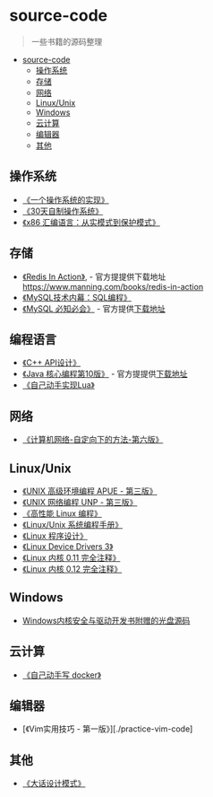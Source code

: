 # source-code

> 一些书籍的源码整理

- [source-code](#source-code)
  - [操作系统](#%E6%93%8D%E4%BD%9C%E7%B3%BB%E7%BB%9F)
  - [存储](#%E5%AD%98%E5%82%A8)
  - [网络](#%E7%BD%91%E7%BB%9C)
  - [Linux/Unix](#linuxunix)
  - [Windows](#windows)
  - [云计算](#%E4%BA%91%E8%AE%A1%E7%AE%97)
  - [编辑器](#编辑器)
  - [其他](#%E5%85%B6%E4%BB%96)

## 操作系统

- [《一个操作系统的实现》](./an-oragne-os-implementation)
- [《30天自制操作系统》](./30-days-make-operate-os)
- [《x86 汇编语言：从实模式到保护模式》](./x86-assemble-from-real-mode-to-protect-mode)

## 存储

- [《Redis In Action》](./redis-in-action),  - 官方提提供下载地址 <https://www.manning.com/books/redis-in-action>
- [《MySQL技术内幕：SQL编程》](./MySQL技术内幕：SQL编程)
- [《MySQL 必知必会》](./MySQL.Crash.Course) - 官方提供[下载地址](https://forta.com/books/0672327120/)

## 编程语言

- [《C++ API设计》](./cpp-api-design)
- [《Java 核心编程第10版》](./corejava10) - 官方提提供[下载地址](http://horstmann.com/corejava/)
- [《自己动手实现Lua》](./luago-book)

## 网络

- [《计算机网络-自定向下的方法-第六版》](./Compute-Network-Top-Down-Approach)

## Linux/Unix

- [《UNIX 高级环境编程 APUE - 第三版》](./apue.v3)
- [《UNIX 网络编程 UNP - 第三版》](./unpv13e)
- [《高性能 Linux 编程》](./high-performance-linux)
- [《Linux/Unix 系统编程手册》](./TLPI)
- [《Linux 程序设计》](./beginning-linux-programming-4th-edition)
- [《Linux Device Drivers 3》](./ldd3)
- [《Linux 内核 0.11 完全注释》](./linux-kernel-0.11)
- [《Linux 内核 0.12 完全注释》](./linux-kernel-0.12)

## Windows

- [Windows内核安全与驱动开发书附赠的光盘源码](./Windows-kernel-security-and-driver-development)

## 云计算

- [《自己动手写 docker》](./mydocker-master)

## 编辑器

- [《Vim实用技巧 - 第一版》][./practice-vim-code]

## 其他

- [《大话设计模式》](./chatting-design-pattern)
